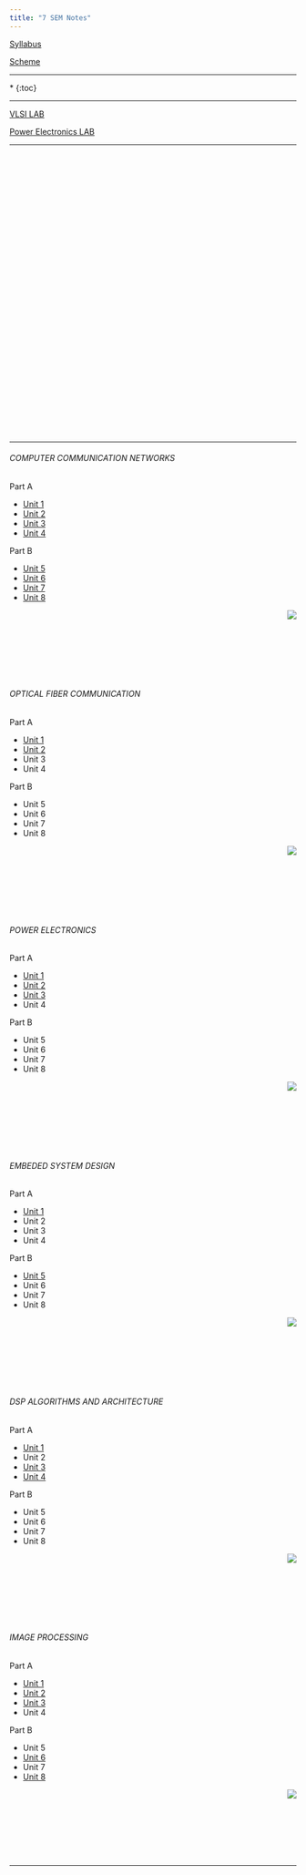 ```yaml
---
title: "7 SEM Notes"
---
```



<a  target="_blank" href="https://drive.google.com/open?id=0B9cqMjKT9M-dWm9fdTAxTUZ4d1U">Syllabus</a>

<a target="_blank"  href="https://drive.google.com/open?id=0B9cqMjKT9M-dYUVPX3Z3aERjZHc">Scheme</a>

<hr>

<nav class="toc" markdown="1">
*   
{:toc}
</nav>

<hr>


 <a target="_blank"  href="https://drive.google.com/open?id=0B9cqMjKT9M-dWnRMakZOaThkXzA">VLSI LAB </a>

 <a target="_blank"  href="https://drive.google.com/open?id=0B9cqMjKT9M-dNXhTQjhReHBwWWs">Power Electronics LAB </a>


<hr>

<br><br><br><br><br><br><br><br><br><br><br><br><br><br><br><br><br><br><br><br><br><br><br><br><br><br><br><br><br>


<hr>


###### COMPUTER COMMUNICATION NETWORKS 

 Part A

* <a  target="_blank" href="https://drive.google.com/open?id=0B9cqMjKT9M-dWW9XWlQ1Z1Bzazg">Unit 1</a>
* <a  target="_blank" href="https://drive.google.com/open?id=0B9cqMjKT9M-dRFRteDBQaVo2dlU">Unit 2</a>
* <a  target="_blank" href="https://drive.google.com/open?id=0B9cqMjKT9M-dSlpsaEN0YVNZek0">Unit 3</a>
* <a  target="_blank" href="https://drive.google.com/open?id=0B9cqMjKT9M-dMU9ZZ2ZvVGRNMUU">Unit 4</a> 

 Part B
  
* <a  target="_blank" href="https://drive.google.com/open?id=0B9cqMjKT9M-dZzlJeFg1X3hQUG8">Unit 5</a>
* <a  target="_blank" href="https://drive.google.com/open?id=0B9cqMjKT9M-deHREanZXbHVlTXM">Unit 6</a>
* <a  target="_blank" href="https://drive.google.com/open?id=0B9cqMjKT9M-dUXRqN1pJSXBwRG8">Unit 7</a>
* <a  target="_blank" href="https://drive.google.com/open?id=0B9cqMjKT9M-dX2JndUtVaHJSWHM">Unit 8</a>

<a href="#" style="float: right;">
  <img src="https://ecernsit.github.io/assets/top.png"   style="float: right;"  style="width:42px;height:42px;border:0;">
</a><br><br><br><br><br><br><br>


###### OPTICAL FIBER COMMUNICATION 

 Part A

* <a  target="_blank" href="https://drive.google.com/open?id=0B9cqMjKT9M-dZlFiaE5mV0JrR1U">Unit 1</a>
* <a  target="_blank" href="https://drive.google.com/open?id=0B9cqMjKT9M-da2lZNWtId1c1YzA">Unit 2</a>
* Unit 3  
* Unit 4 

 Part B
  
* Unit 5  
* Unit 6   
* Unit 7 
* Unit 8  

<a href="#" style="float: right;">
  <img src="https://ecernsit.github.io/assets/top.png"   style="float: right;"  style="width:42px;height:42px;border:0;">
</a><br><br><br><br><br><br><br>


###### POWER ELECTRONICS
 Part A

* <a  target="_blank" href="https://drive.google.com/open?id=0B9cqMjKT9M-demIyUnljYkZtNmc">Unit 1</a>
* <a  target="_blank" href="https://drive.google.com/open?id=0B9cqMjKT9M-dMDczdENuRmF6NTA">Unit 2</a>
* <a  target="_blank" href="https://drive.google.com/open?id=0B9cqMjKT9M-dX1JrSnRVc28zN00">Unit 3</a>
* Unit 4 

 Part B
  
* Unit 5  
* Unit 6   
* Unit 7 
* Unit 8  

<a href="#" style="float: right;">
  <img src="https://ecernsit.github.io/assets/top.png"   style="float: right;"  style="width:42px;height:42px;border:0;">
</a><br><br><br><br><br><br><br>


######  EMBEDED SYSTEM DESIGN 

 Part A

* <a  target="_blank" href="https://drive.google.com/open?id=0B9cqMjKT9M-dM0ZjWk9CVmtyWmc">Unit 1</a>
* Unit 2
* Unit 3  
* Unit 4 

 Part B     
  
* <a  target="_blank" href="https://drive.google.com/open?id=0B9cqMjKT9M-dNi1JNHRJOTNQR3c">Unit 5</a>
* Unit 6   
* Unit 7 
* Unit 8  

<a href="#" style="float: right;">
  <img src="https://ecernsit.github.io/assets/top.png"   style="float: right;"  style="width:42px;height:42px;border:0;">
</a><br><br><br><br><br><br><br>


###### DSP ALGORITHMS AND ARCHITECTURE 

 Part A

* <a  target="_blank" href="https://drive.google.com/open?id=0B9cqMjKT9M-dYXRKbmNuU3FsdkU">Unit 1</a>
* Unit 2
* <a  target="_blank" href="https://drive.google.com/open?id=0B9cqMjKT9M-dSS1lemxicHVIMHM">Unit 3</a>
* <a  target="_blank" href="https://drive.google.com/open?id=0B9cqMjKT9M-dUllKbFlvNmplMTQ">Unit 4</a>

 Part B
  
* Unit 5  
* Unit 6   
* Unit 7 
* Unit 8  

<a href="#" style="float: right;">
  <img src="https://ecernsit.github.io/assets/top.png"   style="float: right;"  style="width:42px;height:42px;border:0;">
</a><br><br><br><br><br><br><br>


###### IMAGE PROCESSING

 Part A

* <a  target="_blank" href="https://drive.google.com/open?id=0B9cqMjKT9M-ddDFLZkFmS3pBQUU">Unit 1</a>
* <a  target="_blank" href="https://drive.google.com/open?id=0B9cqMjKT9M-daVo0cDd0dTMyZjA">Unit 2</a>
* <a  target="_blank" href="https://drive.google.com/open?id=0B9cqMjKT9M-dQjlsMXp5V0tyejg">Unit 3</a>
* Unit 4

 Part B
  
* Unit 5
* <a  target="_blank" href="https://drive.google.com/open?id=0B9cqMjKT9M-dTUdmTlpPblM1Zk0">Unit 6</a>
* Unit 7
* <a  target="_blank" href="https://drive.google.com/open?id=0B9cqMjKT9M-dSUFJbTU5V0Y3bXM">Unit 8</a>
<a href="#" style="float: right;">
  <img src="https://ecernsit.github.io/assets/top.png"   style="float: right;"  style="width:42px;height:42px;border:0;">
</a><br><br><br><br><br><br><br>



<hr>

